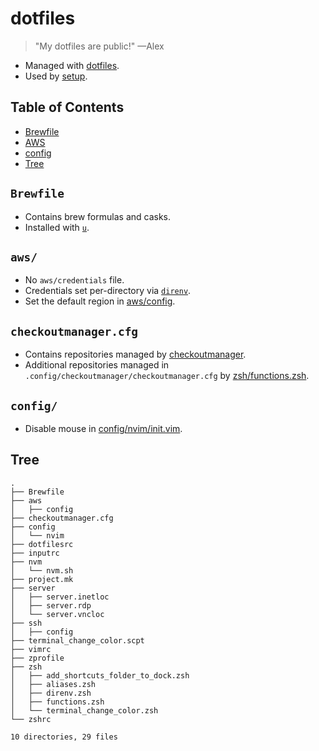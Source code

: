 # dotfiles

> "My dotfiles are public!" —Alex

- Managed with [dotfiles](https://github.com/jbernard/dotfiles).
- Used by [setup](https://github.com/aclark4life/setup).

## Table of Contents
- [Brewfile](#brewfile)
- [AWS](#aws)
- [config](#config)
- [Tree](#tree)

## `Brewfile`

- Contains brew formulas and casks.
- Installed with [`u`](https://github.com/aclark4life/dotfiles/blob/main/zsh/aliases.zsh#L13-L20).

## `aws/`

- No `aws/credentials` file.
- Credentials set per-directory via [`direnv`](https://github.com/aclark4life/dotfiles/blob/main/zsh/direnv.zsh#L15-L37).
- Set the default region in [aws/config](https://github.com/aclark4life/dotfiles/blob/main/aws/config).

## `checkoutmanager.cfg`

- Contains repositories managed by [checkoutmanager](https://github.com/reinout/checkoutmanager).
- Additional repositories managed in `.config/checkoutmanager/checkoutmanager.cfg` by [zsh/functions.zsh](https://github.com/aclark4life/dotfiles/blob/main/zsh/functions.zsh#L1-L18).

## `config/`

- Disable mouse in [config/nvim/init.vim](https://github.com/aclark4life/dotfiles/blob/main/config/nvim/init.vim).

## Tree

```
.
├── Brewfile
├── aws
│   ├── config
├── checkoutmanager.cfg
├── config
│   └── nvim
├── dotfilesrc
├── inputrc
├── nvm
│   └── nvm.sh
├── project.mk
├── server
│   ├── server.inetloc
│   ├── server.rdp
│   └── server.vncloc
├── ssh
│   ├── config
├── terminal_change_color.scpt
├── vimrc
├── zprofile
├── zsh
│   ├── add_shortcuts_folder_to_dock.zsh
│   ├── aliases.zsh
│   ├── direnv.zsh
│   ├── functions.zsh
│   └── terminal_change_color.zsh
└── zshrc

10 directories, 29 files
```
